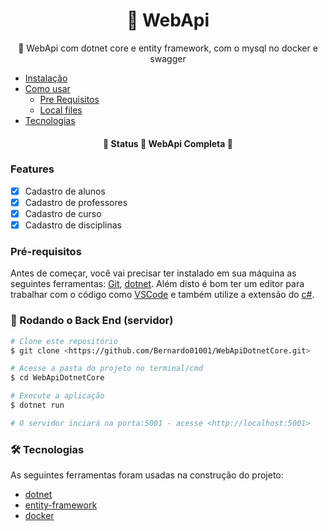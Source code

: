 <h1 align="center">
    🔗 WebApi
</h1>
<p align="center">🚀 WebApi com dotnet core e entity framework, com o mysql no docker e swagger</p>

<!--ts-->
   * [Instalação](#instalacao)
   * [Como usar](#como-usar)
      * [Pre Requisitos](#pre-requisitos)
      * [Local files](#local-files)
   * [Tecnologias](#tecnologias)
<!--te-->

<h4 align="center"> 
	🚧  Status 🚀 WebApi Completa  🚧
</h4>

### Features

- [x] Cadastro de alunos
- [x] Cadastro de professores
- [x] Cadastro de curso
- [x] Cadastro de disciplinas

### Pré-requisitos

Antes de começar, você vai precisar ter instalado em sua máquina as seguintes ferramentas:
[Git](https://git-scm.com), [dotnet](https://dotnet.microsoft.com/). 
Além disto é bom ter um editor para trabalhar com o código como [VSCode](https://code.visualstudio.com/) e também utilize a extensão do [c#](https://www.omnisharp.net/).

### 🎲 Rodando o Back End (servidor)

```bash
# Clone este repositório
$ git clone <https://github.com/Bernardo01001/WebApiDotnetCore.git>

# Acesse a pasta do projeto no terminal/cmd
$ cd WebApiDotnetCore

# Execute a aplicação
$ dotnet run

# O servidor inciará na porta:5001 - acesse <http://localhost:5001>
```

### 🛠 Tecnologias

As seguintes ferramentas foram usadas na construção do projeto:

- [dotnet](https://dotnet.microsoft.com/)
- [entity-framework](https://docs.microsoft.com/en-us/aspnet/entity-framework)
- [docker](https://www.docker.com/)
